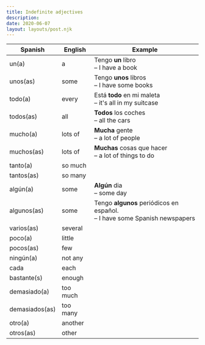 ```yaml
---
title: Indefinite adjectives
description:
date: 2020-06-07
layout: layouts/post.njk
---
```

| Spanish     | English      |   Example  |
| ----------- | ------------ | --- |
| un(a)  | a         | Tengo <b>un</b> libro <br>– I have a book |
| unos(as)  | some         | Tengo <b>unos</b> libros <br>– I have some books |
| todo(a)  | every         | Está <b>todo</b> en mi maleta <br>– it's all in my suitcase |
| todos(as)  | all         | <b>Todos</b> los coches <br>– all the cars
| mucho(a)  | lots of      | <b>Mucha</b> gente <br>– a lot of people
| muchos(as)  | lots of      | <b>Muchas</b> cosas que hacer <br>– a lot of things to do
| tanto(a)  | so much      |
| tantos(as)  | so many      |
| algún(a)  | some         | <b>Algún</b> dia <br>– some day |
| algunos(as)  | some     | Tengo <b>algunos</b> periódicos en español. <br>– I have some Spanish newspapers |
| varios(as)  | several         |
| poco(a)  | little      |
| pocos(as)  | few      |
| ningún(a)  | not any         |
| cada  | each         |
| bastante(s)  | enough         |
| demasiado(a)  | too much         |
| demasiados(as)  | too many         |
| otro(a)  | another        |
| otros(as)  | other        |
